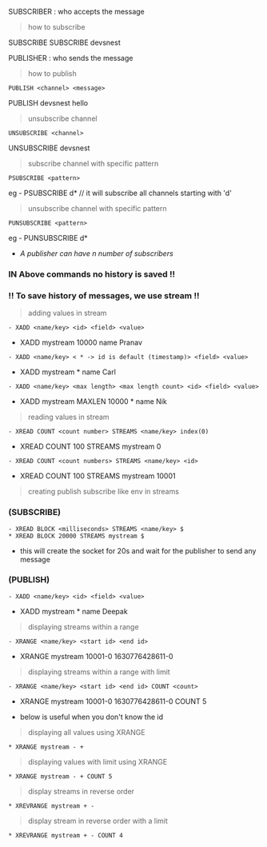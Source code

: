 
SUBSCRIBER : who accepts the message

> how to subscribe

SUBSCRIBE <channel>
SUBSCRIBE devsnest

PUBLISHER : who sends the message

> how to publish

```
PUBLISH <channel> <message>
```
PUBLISH devsnest hello

> unsubscribe channel

```
UNSUBSCRIBE <channel>
```
UNSUBSCRIBE devsnest

> subscribe channel with specific pattern

```
PSUBSCRIBE <pattern>
```
eg - PSUBSCRIBE d*       // it will subscribe all channels starting with 'd'

> unsubscribe channel with specific pattern

```
PUNSUBSCRIBE <pattern>
```
eg - PUNSUBSCRIBE d*

- <i> A publisher can have n number of subscribers </i>

### IN Above commands no history is saved !!

### !! To save history of messages, we use stream !!

> adding values in stream

```
- XADD <name/key> <id> <field> <value>
```
* XADD mystream 10000 name Pranav

```
- XADD <name/key> < * -> id is default (timestamp)> <field> <value>
```
* XADD mystream * name Carl

```
- XADD <name/key> <max length> <max length count> <id> <field> <value>
```
* XADD mystream MAXLEN 10000 * name Nik

> reading values in stream

```
- XREAD COUNT <count number> STREAMS <name/key> index(0)
```
* XREAD COUNT 100 STREAMS mystream 0

```
- XREAD COUNT <count numbers> STREAMS <name/key> <id>
```
* XREAD COUNT 100 STREAMS mystream 10001

> creating publish subscribe like env in streams

### (SUBSCRIBE)

```
- XREAD BLOCK <milliseconds> STREAMS <name/key> $
* XREAD BLOCK 20000 STREAMS mystream $
```

- this will create the socket for 20s and wait for the publisher to send any message

### (PUBLISH)

```
- XADD <name/key> <id> <field> <value>
```
* XADD mystream * name Deepak

> displaying streams within a range

```
- XRANGE <name/key> <start id> <end id>
```
* XRANGE mystream 10001-0 1630776428611-0

> displaying streams within a range with limit

```
- XRANGE <name/key> <start id> <end id> COUNT <count>
```
* XRANGE mystream 10001-0 1630776428611-0 COUNT 5


- below is useful when you don't know the id

> displaying all values using XRANGE

```
* XRANGE mystream - +
```

> displaying values with limit using XRANGE

```
* XRANGE mystream - + COUNT 5
```

> display streams in reverse order

```
* XREVRANGE mystream + -
```

> display stream in reverse order with a limit

```
* XREVRANGE mystream + - COUNT 4
```
